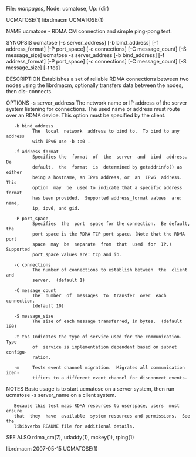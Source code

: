 File: *manpages*,  Node: ucmatose,  Up: (dir)

UCMATOSE(1)                        librdmacm                       UCMATOSE(1)



NAME
       ucmatose - RDMA CM connection and simple ping-pong test.

SYNOPSIS
       ucmatose [-s server_address] [-b bind_address]
                 [-f address_format] [-P port_space]
                 [-c connections] [-C message_count] [-S message_size]
       ucmatose -s server_address [-b bind_address]
                 [-f address_format] [-P port_space]
                 [-c connections] [-C message_count] [-S message_size] [-t tos]

DESCRIPTION
       Establishes  a set of reliable RDMA connections between two nodes using
       the librdmacm, optionally transfers data between the nodes,  then  dis‐
       connects.

OPTIONS
       -s server_address
              The  network  name  or IP address of the server system listening
              for connections.  The used name or address must  route  over  an
              RDMA device.  This option must be specified by the client.

       -b bind_address
              The  local  network  address to bind to.  To bind to any address
              with IPv6 use -b ::0 .

       -f address_format
              Specifies the  format  of  the  server  and  bind  address.   Be
              default,  the  format  is  determined by getaddrinfo() as either
              being a hostname, an IPv4 address, or  an  IPv6  address.   This
              option  may  be  used to indicate that a specific address format
              has been provided.  Supported address_format values  are:  name,
              ip, ipv6, and gid.

       -P port_space
              Specifies  the  port  space for the connection.  Be default, the
              port space is the RDMA TCP port space. (Note that the RDMA  port
              space  may  be  separate  from  that  used  for  IP.)  Supported
              port_space values are: tcp and ib.

       -c connections
              The number of connections to establish between  the  client  and
              server.  (default 1)

       -C message_count
              The  number  of  messages  to  transfer  over  each  connection.
              (default 10)

       -S message_size
              The size of each message transferred, in bytes.  (default 100)

       -t tos Indicates the type of service used for the communication.   Type
              of  service is implementation dependent based on subnet configu‐
              ration.

       -m     Tests event channel migration.  Migrates all communication iden‐
              tifiers to a different event channel for disconnect events.

NOTES
       Basic  usage is to start ucmatose on a server system, then run ucmatose
       -s server_name on a client system.

       Because this test maps RDMA resources to userspace, users  must  ensure
       that  they  have  available  system resources and permissions.  See the
       libibverbs README file for additional details.

SEE ALSO
       rdma_cm(7), udaddy(1), mckey(1), rping(1)



librdmacm                         2007-05-15                       UCMATOSE(1)
